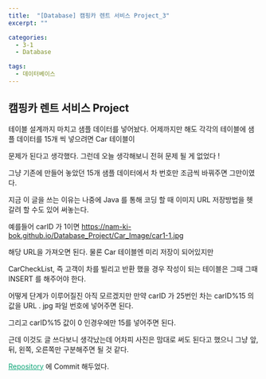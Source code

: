 ```yaml
---
title:  "[Database] 캠핑카 렌트 서비스 Project_3"
excerpt: ""

categories:
  - 3-1
  - Database

tags:
  - 데이터베이스
---
```


## 캠핑카 렌트 서비스 Project

테이블 설계까지 마치고 샘플 데이터를 넣어놨다. 어제까지만 해도 각각의 테이블에 샘플 데이터를 15개 씩 넣으려면 Car 테이블이

문제가 된다고 생각했다. 그런데 오늘 생각해보니 전혀 문제 될 게 없었다 !

그냥 기존에 만들어 놓았던 15개 샘플 데이터에서 차 번호만 조금씩 바꿔주면 그만이였다.

지금 이 글을 쓰는 이유는 나중에 Java 를 통해 코딩 할 때 이미지 URL 저장방법을 헷갈려 할 수도 있어 써놓는다.

예를들어 carID 가 1이면 https://nam-ki-bok.github.io/Database_Project/Car_Image/car1-1.jpg

해당 URL을 가져오면 된다. 물론 Car 테이블엔 미리 저장이 되어있지만

CarCheckList, 즉 고객이 차를 빌리고 반환 했을 경우 작성이 되는 테이블은 그때 그때 INSERT 를 해주어야 한다.

어떻게 단계가 이루어질진 아직 모르겠지만 만약 carID 가 25번인 차는 carID%15 의 값을 URL . jpg 파일 번호에 넣어주면 된다.

그리고 carID%15 값이 0 인경우에만 15를 넣어주면 된다.

근데 이것도 글 쓰다보니 생각났는데 어차피 사진은 맘대로 써도 된다고 했으니 그냥 앞, 뒤, 왼쪽, 오른쪽만 구분해주면 될 것 같다.

<a href="https://github.com/Nam-Ki-Bok/Database_Project" style="color:#0FA678">Repository</a> 에 Commit 해두었다.

